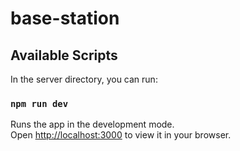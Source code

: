 # base-station

## Available Scripts

In the server directory, you can run:

### `npm run dev`

Runs the app in the development mode.\
Open [http://localhost:3000](http://localhost:3000) to view it in your browser.

